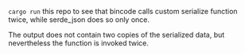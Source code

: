 `cargo run` this repo to see that bincode calls custom serialize function twice, while serde_json does so only once.

The output does not contain two copies of the serialized data, but nevertheless the function is invoked twice.
